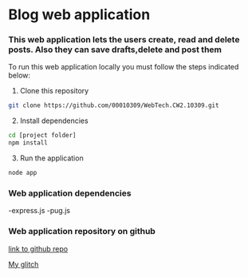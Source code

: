 # Blog web application

### This web application lets the users create, read and delete posts. Also they can save drafts,delete and post them

To run this web application locally you must follow the steps indicated below:

1. Clone this repository
```bash
git clone https://github.com/00010309/WebTech.CW2.10309.git
```

2. Install dependencies
```bash
cd [project folder]
npm install
```

3. Run the application
```bash
node app
```

### Web application dependencies 
-express.js
-pug.js

### Web application repository on github
[link to github repo](https://github.com/00010309/WebTech.CW2.10309.git)


[My glitch](https://actually-tungsten-thimbleberry.glitch.me/)